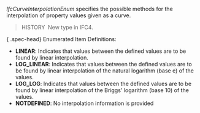 _IfcCurveInterpolationEnum_ specifies the possible methods for the interpolation of property values given as a curve.

> HISTORY&nbsp; New type in IFC4.

{ .spec-head}
Enumerated Item Definitions:

* **LINEAR**: Indicates that values between the defined values are to be found by linear interpolation.
* **LOG_LINEAR**: Indicates that values between the defined values are to be found by linear interpolation of the natural logarithm (base e) of the values.
* **LOG_LOG**: Indicates that values between the defined values are to be found by linear interpolation of the Briggs' logarithm (base 10) of the values.
* **NOTDEFINED**: No interpolation information is provided